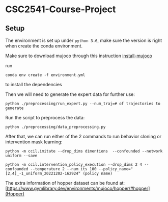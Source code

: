 # CSC2541-Course-Project


## Setup

The environment is set up under `python 3.6`, make sure the version is right when create the conda environment.

Make sure to download mujoco through this instruction [install-mujoco](https://github.com/openai/mujoco-py#install-mujoco)

run 
```shell 
conda env create -f environment.yml
```
to install the dependencies

Then we will need to generate the expert data for further use:
```shell
python ./preprocessing/run_expert.py --num_traj=# of trajectories to generate
```

Run the script to preprocess the data:
```shell
python ./preprocessing/data_preprocessing.py
```

After that, we can run either of the 2 commands to run behavior cloning or intervention mask learning:

```shell
python -m ccil.imitate --drop_dims dimentions  --confounded --network uniform --save
```

```shell
python -m ccil.intervention_policy_execution --drop_dims 2 4 --confounded --temperature 2 --num_its 100 --policy_name="[2,4]_-1_uniform_20221202-162924" (policy name)
```
The extra information of hopper dataset can be found at: [https://www.gymlibrary.dev/environments/mujoco/hopper/#hopper](Hopper)
